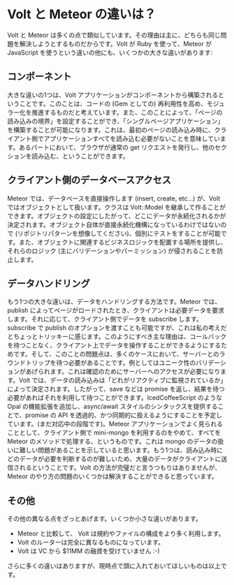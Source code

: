 # Volt と Meteor の違いは？

Volt と Meteor は多くの点で類似しています。その理由は主に、どちらも同じ問題を解決しようとするものだからです。Volt が Ruby を使って、Meteor が JavaScript を使うという違いの他にも、いくつかの大きな違いがあります:

## コンポーネント

大きな違いの1つは、Volt アプリケーションがコンポーネントから構築されるということです。このことは、コードの (Gem としての) 再利用性を高め、モジュラー化を推進するものだと考えています。また、このことによって、「ページの読み込みの境界」を設定することができ、「シングルページアプリケーション」を構築することが可能になります。これは、最初のページの読み込み時に、クライアント側でアプリケーションすべてを読み込む必要がないことを意味しています。あるパートにおいて、ブラウザが通常の get リクエストを発行し、他のセクションを読み込む、ということができます。

## クライアント側のデータベースアクセス

Meteor では、データベースを直接操作します (insert, create, etc...) が、Volt ではオブジェクトとして扱います。クラスは Volt::Model を継承して作ることができます。オブジェクトの設定にしたがって、どこにデータが永続化されるかが決定されます。オブジェクト自体が直接永続化機構になっているわけではないので (リポジトリパターンを想像してください)、個別にテストをすることが可能です。また、オブジェクトに関連するビジネスロジックを配置する場所を提供し、それらのロジック (主にバリデーションやパーミッション) が侵されることを防止します。

## データハンドリング

もう1つの大きな違いは、データをハンドリングする方法です。Meteor では、publish によってページがロードされたとき、クライアントは必要データを要求します。それに応じて、クライアント側でデータを subscribe します。subscribe で publish のオプションを渡すことも可能ですが、これは私の考えだとちょっとトリッキーに感じます。このようにすべき主な理由は、コールバックを待つことなく、クライアント上でデータを操作することができるようにするためです。そして、このことの問題点は、多くのケースにおいて、サーバーとのラウンドトリップを待つ必要があることです。例としてはユニーク性のバリデーションがあげられます。これは確認のためにサーバーへのアクセスが必要になります。Volt では、データの読み込みは「どれがリアクティブに監視されているか」によって決定されます。したがって、save などは promise を返し、結果を待つ必要があればそれを利用して待つことができます。IcedCoffeeScript のような Opal の機能拡張を追加し、async/await スタイルのシンタックスを提供することで、promise の API を透過的、かつ同期的に扱えるようにすることを予定しています。(まだ対応中の段階です)。Meteor アプリケーションでよく見られることとして、クライアント側で mini-mongo を利用するのをやめて、すべてを Meteor のメソッドで処理する、というものです。これは mongo のデータの扱いに難しい問題があることを示していると思います。もう1つは、読み込み時にどのデータが必要を判断するのが難しいため、大量のデータがクライアントに送信されるということです。Volt の方法が完璧だと言うつもりはありませんが、Meteor のやり方の問題のいくつかは解決することができると思っています。

## その他

その他の異なる点をざっとあげます。いくつか小さな違いがあります。

- Meteor と比較して、 Volt は規約やファイルの構成をより多く利用します。
- Volt のルーターは完全に異なるものになっています。
- Volt は VC から $11MM の融資を受けていません :-)

さらに多くの違いはありますが、現時点で頭に入れておいてほしいものは以上です。
